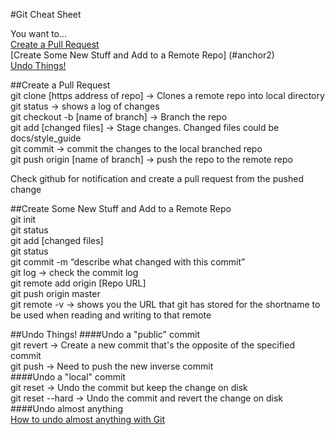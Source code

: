 #Git Cheat Sheet

You want to...  
[Create a Pull Request](#anchor1)  
[Create Some New Stuff and Add to a Remote Repo] (#anchor2)  
[Undo Things!](#anchor3)  

<a name="anchor1"></a>
##Create a Pull Request  
git clone [https address of repo] → Clones a remote repo into local directory  
git status → shows a log of changes  
git checkout -b [name of branch] → Branch the repo  
git add [changed files] → Stage changes. Changed files could be docs/style_guide  
git commit → commit the changes to the local branched repo  
git push origin [name of branch] → push the repo to the remote repo  
  
Check github for notification and create a pull request from the pushed change  
  
<a name="anchor2"></a>
##Create Some New Stuff and Add to a Remote Repo  
git init  
git status  
git add [changed files]  
git status  
git commit -m “describe what changed with this commit”  
git log → check the commit log  
git remote add origin [Repo URL]  
git push origin master  
git remote -v → shows you the URL that git has stored for the shortname to be used when reading and writing to that remote  

<a name="anchor3"></a>
##Undo Things! 
####Undo a "public" commit   
git revert <SHA> → Create a new commit that's the opposite of the specified commit  
git push → Need to push the new inverse commit  
####Undo a "local" commit  
git reset <SHA> → Undo the commit but keep the change on disk  
git reset --hard <SHA> → Undo the commit and revert the change on disk  
####Undo almost anything  
[How to undo almost anything with Git](https://github.com/blog/2019-how-to-undo-almost-anything-with-git)  



